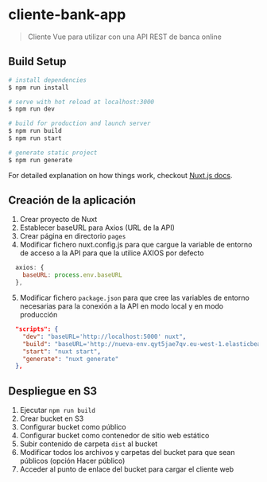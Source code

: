 # cliente-bank-app

> Cliente Vue para utilizar con una API REST de banca online

## Build Setup

``` bash
# install dependencies
$ npm run install

# serve with hot reload at localhost:3000
$ npm run dev

# build for production and launch server
$ npm run build
$ npm run start

# generate static project
$ npm run generate
```

For detailed explanation on how things work, checkout [Nuxt.js docs](https://nuxtjs.org).

## Creación de la aplicación

1. Crear proyecto de Nuxt
2. Establecer baseURL para Axios (URL de la API)
3. Crear página en directorio `pages`
4. Modificar fichero nuxt.config.js para que cargue la variable de entorno de acceso a la API para que la utilice AXIOS por defecto
```js
  axios: {
    baseURL: process.env.baseURL
  },
```
5. Modificar fichero `package.json` para que cree las variables de entorno necesarias para la conexión a la API en modo local y en modo producción
```json
  "scripts": {
    "dev": "baseURL='http://localhost:5000' nuxt",
    "build": "baseURL='http://nueva-env.qyt5jae7qv.eu-west-1.elasticbeanstalk.com' nuxt build",
    "start": "nuxt start",
    "generate": "nuxt generate"
  },
```

## Despliegue en S3
1. Ejecutar `npm run build`
2. Crear bucket en S3
3. Configurar bucket como público
4. Configurar bucket como contenedor de sitio web estático
5. Subir contenido de carpeta `dist` al bucket
6. Modificar todos los archivos y carpetas del bucket para que sean públicos (opción Hacer público)
7. Acceder al punto de enlace del bucket para cargar el cliente web
